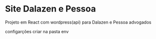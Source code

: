 # Site Dalazen e Pessoa

Projeto em React com wordpress(api) para Dalazen e Pessoa advogados

configarções criar na pasta env
